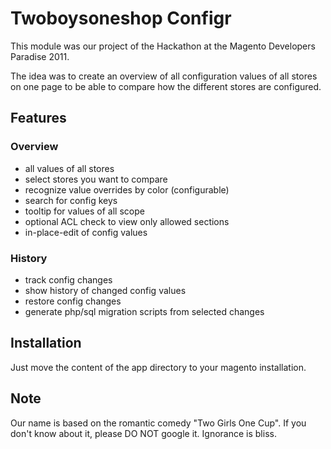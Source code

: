 # Twoboysoneshop Configr

This module was our project of the Hackathon at the Magento Developers Paradise 2011.

The idea was to create an overview of all configuration values of all stores on one page
to be able to compare how the different stores are configured.


## Features

### Overview
 - all values of all stores
 - select stores you want to compare
 - recognize value overrides by color (configurable)
 - search for config keys
 - tooltip for values of all scope
 - optional ACL check to view only allowed sections
 - in-place-edit of config values

### History
 - track config changes
 - show history of changed config values
 - restore config changes
 - generate php/sql migration scripts from selected changes


## Installation

Just move the content of the app directory to your magento installation.

## Note

Our name is based on the romantic comedy "Two Girls One Cup". If you don't know about it,
please DO NOT google it. Ignorance is bliss.
